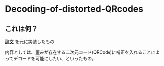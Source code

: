 # Decoding-of-distorted-QRcodes

## これは何？

[論文](http://www.cvg.ait.kyushu-u.ac.jp/papers/2010_2013/3-2-57.pdf)
を元に実装したもの

内容としては、歪みが存在する二次元コード(QRCode)に補正を入れることによってデコードを可能にしたい、といったもの。
